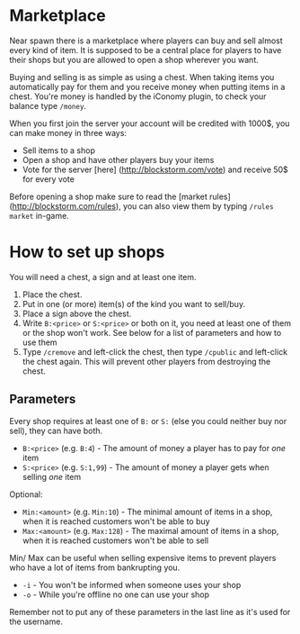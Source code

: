 ﻿Marketplace
===========

Near spawn there is a marketplace where players can buy and sell almost every kind of item. It is supposed to be a central place for players to have their shops but you are allowed to open a shop wherever you want.

Buying and selling is as simple as using a chest. When taking items you automatically pay for them and you receive money when putting items in a chest. You're money is handled by the iConomy plugin, to check your balance type `/money`.

When you first join the server your account will be credited with 1000$, you can make money in three ways:

- Sell items to a shop
- Open a shop and have other players buy your items
- Vote for the server [here] (http://blockstorm.com/vote) and receive 50$ for every vote

Before opening a shop make sure to read the [market rules] (http://blockstorm.com/rules), you can also view them by typing `/rules market` in-game.

How to set up shops
===================

You will need a chest, a sign and at least one item.

1. Place the chest.
2. Put in one (or more) item(s) of the kind you want to sell/buy.
3. Place a sign above the chest.
4. Write `B:<price>` or `S:<price>` or both on it, you need at least one of them or the shop won't work. See below for a list of parameters and how to use them
5. Type `/cremove` and left-click the chest, then type `/cpublic` and left-click the chest again. This will prevent other players from destroying the chest.


Parameters
----------

Every shop requires at least one of `B:` or `S:` (else you could neither buy nor sell), they can have both.

- `B:<price>` (e.g. `B:4`) - The amount of money a player has to pay for *one* item
- `S:<price>` (e.g. `S:1,99`) - The amount of money a player gets when selling *one* item

Optional:

- `Min:<amount>` (e.g. `Min:10`) - The minimal amount of items in a shop, when it is reached customers won't be able to buy
- `Max:<amount>` (e.g. `Max:128`) - The maximal amount of items in a shop, when it is reached customers won't be able to sell

Min/ Max can be useful when selling expensive items to prevent players who have a lot of items from bankrupting you.

- `-i` - You won't be informed when someone uses your shop
- `-o` - While you're offline no one can use your shop

Remember not to put any of these parameters in the last line as it's used for the username.
